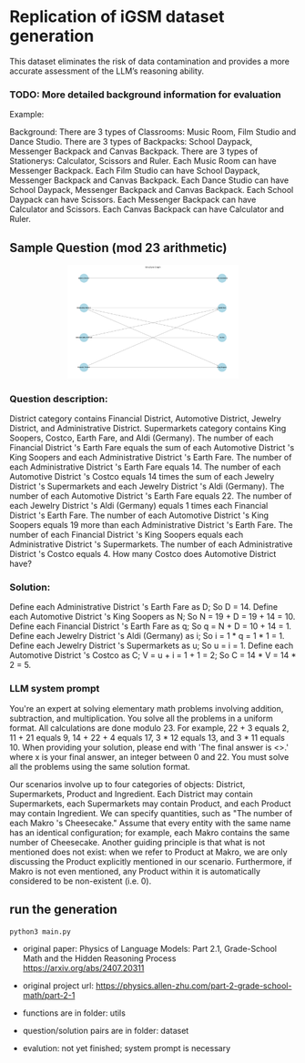 # Replication of iGSM dataset generation

This dataset eliminates the risk of data contamination and provides a more accurate assessment of the LLM’s reasoning ability.

### TODO: More detailed background information for evaluation

Example:

Background: There are 3 types of Classrooms: Music Room, Film Studio and Dance Studio. There are 3 types of Backpacks: School Daypack, Messenger Backpack and Canvas Backpack. There are 3 types of Stationerys: Calculator, Scissors and Ruler. Each Music Room can have Messenger Backpack. Each Film Studio can have School Daypack, Messenger Backpack and Canvas Backpack. Each Dance Studio can have School Daypack, Messenger Backpack and Canvas Backpack. Each School Daypack can have Scissors. Each Messenger Backpack can have Calculator and Scissors. Each Canvas Backpack can have Calculator and Ruler.

## Sample Question (mod 23 arithmetic)

<p align="center">
  <img src="assets/sample_structure_graph.png" alt="question structure" width="300" />
</p>

### Question description:

District category contains Financial District, Automotive District, Jewelry District, and Administrative District.
Supermarkets category contains King Soopers, Costco, Earth Fare, and Aldi (Germany).
The number of each Financial District 's Earth Fare equals the sum of each Automotive District 's King Soopers and each Administrative District 's Earth Fare.
The number of each Administrative District 's Earth Fare equals 14.
The number of each Automotive District 's Costco equals 14 times the sum of each Jewelry District 's Supermarkets and each Jewelry District 's Aldi (Germany).
The number of each Automotive District 's Earth Fare equals 22.
The number of each Jewelry District 's Aldi (Germany) equals 1 times each Financial District 's Earth Fare.
The number of each Automotive District 's King Soopers equals 19 more than each Administrative District 's Earth Fare.
The number of each Financial District 's King Soopers equals each Administrative District 's Supermarkets.
The number of each Administrative District 's Costco equals 4.
How many Costco does Automotive District have?

### Solution:

Define each Administrative District 's Earth Fare as D; So D = 14.
Define each Automotive District 's King Soopers as N; So N = 19 + D = 19 + 14 = 10.
Define each Financial District 's Earth Fare as q; So q = N + D = 10 + 14 = 1.
Define each Jewelry District 's Aldi (Germany) as i; So i = 1 * q = 1 * 1 = 1.
Define each Jewelry District 's Supermarkets as u; So u = i = 1.
Define each Automotive District 's Costco as C; V = u + i = 1 + 1 = 2; So C = 14 * V = 14 * 2 = 5.

### LLM system prompt

You're an expert at solving elementary math problems involving addition, subtraction, and multiplication. You solve all the problems in a uniform format. All calculations are done modulo 23. For example, 22 + 3 equals 2, 11 + 21 equals 9, 14 + 22 + 4 equals 17, 3 * 12 equals 13, and 3 * 11 equals 10. When providing your solution, please end with 'The final answer is <<x>>.' where x is your final answer, an integer between 0 and 22. You must solve all the problems using the same solution format.

Our scenarios involve up to four categories of objects: District, Supermarkets, Product and Ingredient. Each District may contain Supermarkets, each Supermarkets may contain Product, and each Product may contain Ingredient. We can specify quantities, such as "The number of each Makro 's Cheesecake." Assume that every entity with the same name has an identical configuration; for example, each Makro contains the same number of Cheesecake. Another guiding principle is that what is not mentioned does not exist: when we refer to Product at Makro, we are only discussing the Product explicitly mentioned in our scenario. Furthermore, if Makro is not even mentioned, any Product within it is automatically considered to be non-existent (i.e. 0).



## run the generation

```python
python3 main.py
```

- original paper: Physics of Language Models: Part 2.1,
Grade-School Math and the Hidden Reasoning Process https://arxiv.org/abs/2407.20311

- original project url: https://physics.allen-zhu.com/part-2-grade-school-math/part-2-1


- functions are in folder: utils

- question/solution pairs are in folder: dataset

- evalution: not yet finished; system prompt is necessary
